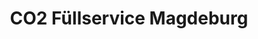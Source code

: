 ---
title: "CO2 Füllservice Magdeburg"
url: /magdeburg/co2-fuellservice-magdeburg/
shop: Gasflaschen
---